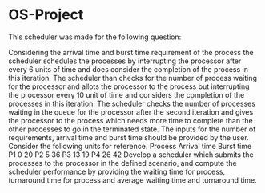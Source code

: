 # OS-Project

This scheduler was made for the following question:

Considering the arrival time and burst time requirement of the process the scheduler schedules the processes by interrupting the processor after every 6 units of time and does consider the completion of the process in this iteration. The scheduler than checks for the number of process waiting for the processor and allots the processor to the process but interrupting the processor every 10 unit of time and considers the completion of the processes in this iteration. The scheduler checks the number of processes waiting in the queue for the processor after the second iteration and gives the processor to the process which needs more time to complete than the other processes to go in the terminated state.
The inputs for the number of requirements, arrival time and burst time should be provided by the user.
Consider the following units for reference.
Process     Arrival time          Burst time
P1   		     0      		      20
P2   		     5      		      36
P3    		     13    		          19
P4    		     26    		          42
Develop a scheduler which submits the processes to the processor in the defined scenario, and compute the scheduler performance by providing the waiting time for process, turnaround time for process and average waiting time and turnaround time.

